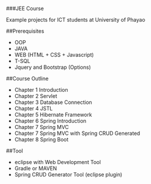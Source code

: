 ###JEE Course 

Example projects for ICT students at University of Phayao

##Prerequisites

* OOP
* JAVA
* WEB (HTML + CSS + Javascript)
* T-SQL
* Jquery and Bootstrap (Options)

##Course Outline
* Chapter 1 Introduction
* Chapter 2 Servlet
* Chapter 3 Database Connection
* Chapter 4 JSTL
* Chapter 5 Hibernate Framework
* Chapter 6 Spring Introduction
* Chapter 7 Spring MVC
* Chapter 7 Spring MVC with Spring CRUD Generated
* Chapter 8 Spring Boot

##Tool
* eclipse with Web Development Tool
* Gradle or MAVEN
* Spring CRUD Generator Tool (eclipse plugin)
